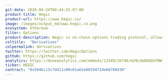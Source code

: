 ```yaml
---
git-date: 2020-04-24T08:44:25-07:00
product-title: Hegic
product-url: https://www.hegic.co/
image: /images/output_md/www.hegic.co.png
ecosystem: ethereum
filter: Options
product-description: Hegic is on-chain options trading protocol, allowing you to buy ETH call and put options as an individual holder (buyer) or sell ETH call and put options as a liquidity provider.
coltitle:  "Derivatives"
colpermalink: derivatives
twitter: https://twitter.com/HegicOptions
github: https://github.com/hegic
analytics: https://duneanalytics.com/embeds/13349/26740/m29LXm8OQGhFNWf9KD70Rwtm813cReH36zMVHo45
ticker: HEGIC
contract: "0x584bc13c7d411c00c01a62e8019472de68768430"
---
```

